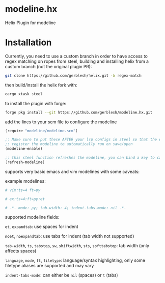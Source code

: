# modeline.hx
Helix Plugin for modeline

# Installation
Currently, you need to use a custom branch in order to have access to regex matching on ropes from steel, building and installing helix from a custom branch (not the original plugin PR):
```sh
git clone https://github.com/gerblesh/helix.git -b regex-match
```

then build/install the helix fork with:
```sh
cargo xtask steel
```

to install the plugin with forge:
```sh
forge pkg install --git https://github.com/gerblesh/modeline.hx.git
```

add the lines to your scm file to configure the modeline

```scheme
(require "modeline/modeline.scm")

;; Make sure to put these AFTER your lsp configs in steel so that the document is reloaded with the LSP
;; register the modeline to automatically run on save/open
(modeline-enable)

;; this steel function refreshes the modeline, you can bind a key to call it manually in your helix/init.scm or config.toml
(refresh-modeline)
```

supports very basic emacs and vim modelines with some caveats:

example modelines:
```py
# vim:ts=4 ft=py
```
```py
# ex:ts=4:ft=py:et
```
```py
# -*- mode: py; tab-width: 4; indent-tabs-mode: nil -*-
```

supported modeline fields:

`et`, `expandtab`: use spaces for indent

`noet`, `noexpandtab`: use tabs for indent (tab width not supported)

`tab-width`, `ts`, `tabstop`, `sw`, `shiftwidth`, `sts`, `softtabstop`: tab width (only affects spaces)

`language`, `mode`, `ft`, `filetype`: language/syntax highlighting, only some filetype aliases are supported and may vary

`indent-tabs-mode`: can either be `nil` (spaces) or `t` (tabs)
